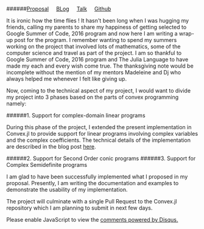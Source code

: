 <!-- 
.. title: Is it the end or another beginning ?
.. slug: is-it-the-end-or-another-beginning
.. date: 2016-08-20 02:13:21 UTC+05:30
.. tags: GSoC'16
.. category: 
.. link: 
.. description: 
.. type: text
-->

######[Proposal](http://nbviewer.jupyter.org/github/Ayush-iitkgp/GSoc-Proposal/blob/master/GSoC%202016%20Application%20Ayush%20Pandey-%20Support%20for%20complex%20numbers%20within%20Convex.jl.ipynb) &nbsp;&nbsp;&nbsp;&nbsp;[BLog](https://ayush-iitkgp.github.io/categories/gsoc16/) &nbsp;&nbsp;&nbsp;&nbsp;[Talk](https://ayush-iitkgp.github.io/stories/juliacon-2016-talk/) &nbsp;&nbsp;&nbsp;&nbsp;[Github](https://github.com/Ayush-iitkgp/Convex.jl/tree/gsoc2)

It is ironic how the time flies ! It hasn't been long when I was hugging my friends, calling my parents to share my happiness of getting selected to Google Summer of Code, 2016 program and now here I am writing a wrap-up post for the program. I remember wanting to spend my summers working on the project that involved lots of mathematics, some of the computer science and travel as part of the project. I am so thankful to Google Summer of Code, 2016 program and The Julia Language to have made my each and every wish come true. The thanksgiving note would be incomplete without the mention of my mentors Madeleine and Dj who always helped me whenever I felt like giving up.

Now, coming to the technical aspect of my project, I would want to divide my project into 3 phases based on the parts of convex programming namely:

######1. Support for complex-domain linear programs

During this phase of the project, I extended the present implementation in Convex.jl to provide support for linear programs involving complex variables and the complex coefficients. The technical details of the implementation are described in the blog post [here](https://ayush-iitkgp.github.io/posts/announcing-support-for-complex-domain-linear-programs-in-convexjl/).

######2. Support for Second Order conic programs
######3. Support for Complex Semidefinite programs













I am glad to have been successfully implemented what I proposed in my proposal. Presently, I am writing the documentation and examples to demonstrate the usability of my implementation. 

The project will culminate with a single Pull Request to the Convex.jl repository which I am planning to submit in next few days. 



 
 

<div id="disqus_thread"></div>
<script>
/**
* RECOMMENDED CONFIGURATION VARIABLES: EDIT AND UNCOMMENT THE SECTION BELOW TO INSERT DYNAMIC VALUES FROM YOUR PLATFORM OR CMS.
* LEARN WHY DEFINING THESE VARIABLES IS IMPORTANT: https://disqus.com/admin/universalcode/#configuration-variables
*/
/*
var disqus_config = function () {
this.page.url = PAGE_URL; // Replace PAGE_URL with your page's canonical URL variable
this.page.identifier = PAGE_IDENTIFIER; // Replace PAGE_IDENTIFIER with your page's unique identifier variable
};
*/
(function() { // DON'T EDIT BELOW THIS LINE
var d = document, s = d.createElement('script');

s.src = '//avoyage.disqus.com/embed.js';

s.setAttribute('data-timestamp', +new Date());
(d.head || d.body).appendChild(s);
})();
</script>
<noscript>Please enable JavaScript to view the <a href="https://disqus.com/?ref_noscript" rel="nofollow">comments powered by Disqus.</a></noscript>